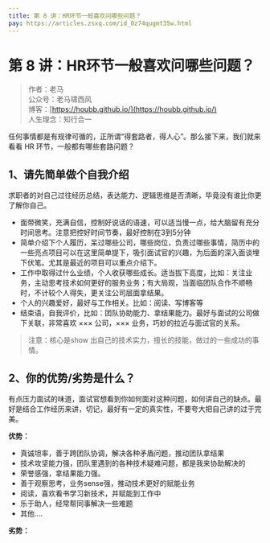 ```yaml
---
title: 第 8 讲：HR环节一般喜欢问哪些问题？
pay: https://articles.zsxq.com/id_0z74qugmt35w.html
---
```


#  第 8 讲：HR环节一般喜欢问哪些问题？

> 作者：老马
> <br/>公众号：老马啸西风
> <br/> 博客：[https://houbb.github.io/](https://houbb.github.io/)
> <br/> 人生理念：知行合一

任何事情都是有规律可循的，正所谓“得套路者，得人心”。那么接下来，我们就来看看 HR 环节，一般都有哪些套路问题？

## 1、请先简单做个自我介绍

求职者的对自己过往经历总结，表达能力、逻辑思维是否清晰，毕竟没有谁比你更了解你自己。

- 面带微笑，充满自信，控制好说话的语速，可以适当慢一点，给大脑留有充分时间思考。注意把控好时间节奏，最好控制在3到5分钟
- 简单介绍下个人履历，呆过哪些公司，哪些岗位，负责过哪些事情，简历中的一些亮点项目可以在这里简单提下，吸引面试官的兴趣，为后面的深入面谈埋下伏笔。尤其是最近的项目可以重点介绍下。
- 工作中取得过什么业绩，个人收获哪些成长。适当拔下高度，比如：关注业务，主动思考技术如何更好的服务业务；有大局观，当面临团队合作不顺畅时，不计较个人得失，更关注公司层面拿结果。
- 个人的兴趣爱好，最好与工作相关。比如：阅读、写博客等
- 结束语，自我评价，比如：团队协助能力、拿结果能力。最好与面试的公司做下关联，非常喜欢 ××× 公司，××× 业务，巧妙的拉近与面试官的关系。

> 注意：核心是show 出自己的技术实力，擅长的技能，做过的一些成功的事情。


## 2、你的优势/劣势是什么？

有点压力面试的味道，面试官想看到你如何面对这种问题，如何讲自己的缺点。最好是结合工作经历来讲，切记，最好有一定的真实性，不要夸大把自己讲的过于完美。

**优势：**

- 真诚坦率，善于跨团队协调，解决各种矛盾问题，推动团队拿结果
- 技术攻坚能力强，团队里遇到的各种技术疑难问题，都是我来协助解决的
- 荣誉感强，拿结果能力强。
- 善于观察思考，业务sense强，推动技术更好的赋能业务
- 阅读，喜欢看书学习新技术，并赋能到工作中
- 乐于助人，经常帮同事解决一些难题
- 其他....

**劣势：**